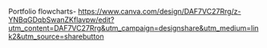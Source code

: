 Portfolio flowcharts- https://www.canva.com/design/DAF7VC27Rrg/z-YNBqGDqbSwanZKflavpw/edit?utm_content=DAF7VC27Rrg&utm_campaign=designshare&utm_medium=link2&utm_source=sharebutton
